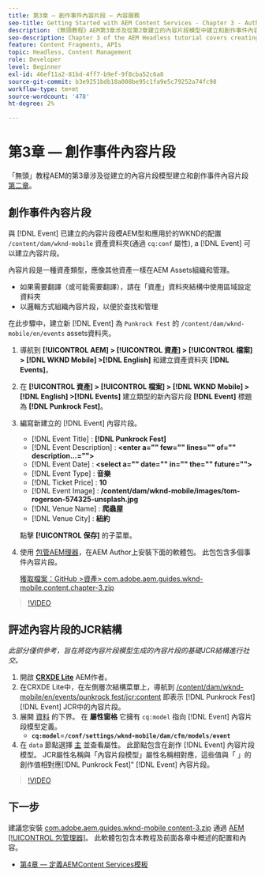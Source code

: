 ```yaml
---
title: 第3章 — 創作事件內容片段 — 內容服務
seo-title: Getting Started with AEM Content Services - Chapter 3 - Authoring Event Content Fragments
description: 《無頭教程》AEM第3章涉及從第2章建立的內容片段模型中建立和創作事件內容片段。
seo-description: Chapter 3 of the AEM Headless tutorial covers creating and authoring Event Content Fragments from the Content Fragment Model created in Chapter 2.
feature: Content Fragments, APIs
topic: Headless, Content Management
role: Developer
level: Beginner
exl-id: 46ef11a2-81bd-4ff7-b9ef-9f8cba52c6a8
source-git-commit: b3e9251bdb18a008be95c1fa9e5c79252a74fc98
workflow-type: tm+mt
source-wordcount: '478'
ht-degree: 2%

---
```


# 第3章 — 創作事件內容片段

「無頭」教程AEM的第3章涉及從建立的內容片段模型建立和創作事件內容片段 [第二章](./chapter-2.md)。

## 創作事件內容片段

與 [!DNL Event] 已建立的內容片段模AEM型和應用於的WKND的配置 `/content/dam/wknd-mobile` 資產資料夾(通過 `cq:conf` 屬性), a [!DNL Event] 可以建立內容片段。

內容片段是一種資產類型，應像其他資產一樣在AEM Assets組織和管理。

* 如果需要翻譯（或可能需要翻譯），請在「資產」資料夾結構中使用區域設定資料夾
* 以邏輯方式組織內容片段，以便於查找和管理

在此步驟中，建立新 [!DNL Event] 為 `Punkrock Fest` 的 `/content/dam/wknd-mobile/en/events` assets資料夾。

1. 導航到 **[!UICONTROL AEM] > [!UICONTROL 資產] > [!UICONTROL 檔案] > [!DNL WKND Mobile] >[!DNL English]** 和建立資產資料夾 **[!DNL Events]**。
1. 在 **[!UICONTROL 資產] > [!UICONTROL 檔案] > [!DNL WKND Mobile] > [!DNL English] >[!DNL Events]** 建立類型的新內容片段 **[!DNL Event]** 標題為 **[!DNL Punkrock Fest]**。
1. 編寫新建立的 [!DNL Event] 內容片段。

   * [!DNL Event Title] : **[!DNL Punkrock Fest]**
   * [!DNL Event Description] : **&lt;enter a=&quot;&quot; few=&quot;&quot; lines=&quot;&quot; of=&quot;&quot; description...=&quot;&quot;>**
   * [!DNL Event Date] : **&lt;select a=&quot;&quot; date=&quot;&quot; in=&quot;&quot; the=&quot;&quot; future=&quot;&quot;>**
   * [!DNL Event Type] : **音樂**
   * [!DNL Ticket Price] : **10**
   * [!DNL Event Image] : **/content/dam/wknd-mobile/images/tom-rogerson-574325-unsplash.jpg**
   * [!DNL Venue Name] : **爬蟲屋**
   * [!DNL Venue City] : **紐約**

   點擊 **[!UICONTROL 保存]** 的子菜單。

1. 使用 [包管AEM理器](http://localhost:4502/crx/packmgr/index.jsp)，在AEM Author上安裝下面的軟體包。 此包包含多個事件內容片段。

   [獲取檔案：GitHub >資產> com.adobe.aem.guides.wknd-mobile.content.chapter-3.zip](https://github.com/adobe/aem-guides-wknd-mobile/releases/latest)

>[!VIDEO](https://video.tv.adobe.com/v/28338?quality=12&learn=on)

## 評述內容片段的JCR結構

*此部分僅供參考，旨在將從內容片段模型生成的內容片段的基礎JCR結構進行社交。*

1. 開啟 **[CRXDE Lite](http://localhost:4502/crx/de/index.jsp)** AEM作者。
1. 在CRXDE Lite中，在左側層次結構菜單上，導航到 [/content/dam/wknd-mobile/en/events/punkrock fest/jcr:content](http://localhost:4502/crx/de/index.jsp#/content/dam/wknd-mobile/en/events/punkrock-fest/jcr:content) 即表示 [!DNL Punkrock Fest] [!DNL Event] JCR中的內容片段。
1. 展開 [資料](http://localhost:4502/crx/de/index.jsp#/content/dam/wknd-mobile/en/events/punkrock-fest/jcr:content/data/master) 的下界。
在 **屬性窗格** 它擁有 `cq:model` 指向 [!DNL Event] 內容片段模型定義。
   * **`cq:model`**=**`/conf/settings/wknd-mobile/dam/cfm/models/event`**
1. 在 `data` 節點選擇 [主](http://localhost:4502/crx/de/index.jsp#/content/dam/wknd-mobile/en/events/punkrock-fest/jcr:content/data/master) 並查看屬性。 此節點包含在創作 [!DNL Event] 內容片段模型。 JCR屬性名稱與「內容片段模型」屬性名稱相對應，這些值與「 」的創作值相對應[!DNL Punkrock Fest]&quot; [!DNL Event] 內容片段。

>[!VIDEO](https://video.tv.adobe.com/v/28356?quality=12&learn=on)

## 下一步

建議您安裝 [com.adobe.aem.guides.wknd-mobile content-3.zip](https://github.com/adobe/aem-guides-wknd-mobile/releases/latest) 通過 [AEM [!UICONTROL 包管理器]](http://localhost:4502/crx/packmgr/index.jsp)。 此軟體包包含本教程及前面各章中概述的配置和內容。

* [第4章 — 定義AEMContent Services模板](./chapter-4.md)
